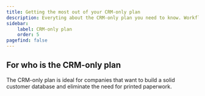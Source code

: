 ```yaml
---
title: Getting the most out of your CRM-only plan
description: Everyting about the CRM-only plan you need to know. Workflow, tips n tricks.
sidebar:
    label: CRM-only plan
    order: 5
pagefind: false
---
```


## For who is the CRM-only plan

The CRM-only plan is ideal for companies that want to build a solid customer database and eliminate the need for printed paperwork.


